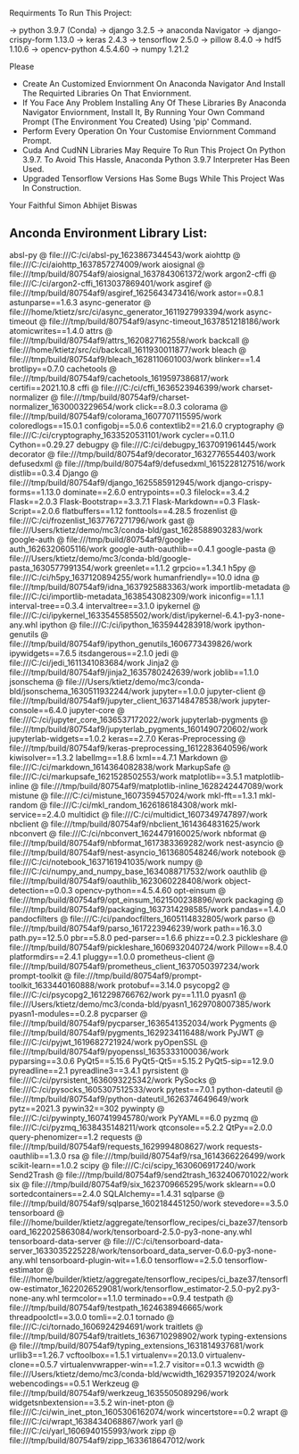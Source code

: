 Requirments To Run This Project:

-> python 3.9.7 (Conda)
-> django 3.2.5
-> anaconda Navigator
-> django-crispy-form 1.13.0
-> keras 2.4.3
-> tensorflow 2.5.0
-> pillow 8.4.0
-> hdf5 1.10.6
-> opencv-python 4.5.4.60
-> numpy 1.21.2

  Please
- Create An Customized Enviornment On Anaconda Navigator And Install The Requirted Libraries On That Enviornment. 
- If You Face Any Problem Installing Any Of These Libraries By Anaconda Navigator Enviornment, Install It, By Running Your Own Command Prompt (The Environment You Created) Using 'pip' Command.
- Perform Every Operation On Your Customise Enviornment Command Prompt.
- Cuda And CudNN Libraries May Require To Run This Project On Python 3.9.7. To Avoid This Hassle, Anaconda Python 3.9.7 Interpreter Has Been Used.
- Upgraded Tensorflow Versions Has Some Bugs While This Project Was In Construction.

Your Faithful
Simon Abhijet Biswas



Anconda Environment Library List:
---------------------------------
absl-py @ file:///C:/ci/absl-py_1623867344543/work
aiohttp @ file:///C:/ci/aiohttp_1637857274009/work
aiosignal @ file:///tmp/build/80754af9/aiosignal_1637843061372/work
argon2-cffi @ file:///C:/ci/argon2-cffi_1613037869401/work
asgiref @ file:///tmp/build/80754af9/asgiref_1625643473416/work
astor==0.8.1
astunparse==1.6.3
async-generator @ file:///home/ktietz/src/ci/async_generator_1611927993394/work
async-timeout @ file:///tmp/build/80754af9/async-timeout_1637851218186/work
atomicwrites==1.4.0
attrs @ file:///tmp/build/80754af9/attrs_1620827162558/work
backcall @ file:///home/ktietz/src/ci/backcall_1611930011877/work
bleach @ file:///tmp/build/80754af9/bleach_1628110601003/work
blinker==1.4
brotlipy==0.7.0
cachetools @ file:///tmp/build/80754af9/cachetools_1619597386817/work
certifi==2021.10.8
cffi @ file:///C:/ci/cffi_1636523946399/work
charset-normalizer @ file:///tmp/build/80754af9/charset-normalizer_1630003229654/work
click==8.0.3
colorama @ file:///tmp/build/80754af9/colorama_1607707115595/work
coloredlogs==15.0.1
configobj==5.0.6
contextlib2==21.6.0
cryptography @ file:///C:/ci/cryptography_1633520531101/work
cycler==0.11.0
Cython==0.29.27
debugpy @ file:///C:/ci/debugpy_1637091961445/work
decorator @ file:///tmp/build/80754af9/decorator_1632776554403/work
defusedxml @ file:///tmp/build/80754af9/defusedxml_1615228127516/work
distlib==0.3.4
Django @ file:///tmp/build/80754af9/django_1625585912945/work
django-crispy-forms==1.13.0
dominate==2.6.0
entrypoints==0.3
filelock==3.4.2
Flask==2.0.3
Flask-Bootstrap==3.3.7.1
Flask-Markdown==0.3
Flask-Script==2.0.6
flatbuffers==1.12
fonttools==4.28.5
frozenlist @ file:///C:/ci/frozenlist_1637767271796/work
gast @ file:///Users/ktietz/demo/mc3/conda-bld/gast_1628588903283/work
google-auth @ file:///tmp/build/80754af9/google-auth_1626320605116/work
google-auth-oauthlib==0.4.1
google-pasta @ file:///Users/ktietz/demo/mc3/conda-bld/google-pasta_1630577991354/work
greenlet==1.1.2
grpcio==1.34.1
h5py @ file:///C:/ci/h5py_1637120894255/work
humanfriendly==10.0
idna @ file:///tmp/build/80754af9/idna_1637925883363/work
importlib-metadata @ file:///C:/ci/importlib-metadata_1638543082309/work
iniconfig==1.1.1
interval-tree==0.3.4
intervaltree==3.1.0
ipykernel @ file:///C:/ci/ipykernel_1633545585502/work/dist/ipykernel-6.4.1-py3-none-any.whl
ipython @ file:///C:/ci/ipython_1635944283918/work
ipython-genutils @ file:///tmp/build/80754af9/ipython_genutils_1606773439826/work
ipywidgets==7.6.5
itsdangerous==2.1.0
jedi @ file:///C:/ci/jedi_1611341083684/work
Jinja2 @ file:///tmp/build/80754af9/jinja2_1635780242639/work
joblib==1.1.0
jsonschema @ file:///Users/ktietz/demo/mc3/conda-bld/jsonschema_1630511932244/work
jupyter==1.0.0
jupyter-client @ file:///tmp/build/80754af9/jupyter_client_1637148478538/work
jupyter-console==6.4.0
jupyter-core @ file:///C:/ci/jupyter_core_1636537172022/work
jupyterlab-pygments @ file:///tmp/build/80754af9/jupyterlab_pygments_1601490720602/work
jupyterlab-widgets==1.0.2
keras==2.7.0
Keras-Preprocessing @ file:///tmp/build/80754af9/keras-preprocessing_1612283640596/work
kiwisolver==1.3.2
labelImg==1.8.6
lxml==4.7.1
Markdown @ file:///C:/ci/markdown_1614364082838/work
MarkupSafe @ file:///C:/ci/markupsafe_1621528502553/work
matplotlib==3.5.1
matplotlib-inline @ file:///tmp/build/80754af9/matplotlib-inline_1628242447089/work
mistune @ file:///C:/ci/mistune_1607359457024/work
mkl-fft==1.3.1
mkl-random @ file:///C:/ci/mkl_random_1626186184308/work
mkl-service==2.4.0
multidict @ file:///C:/ci/multidict_1607349747897/work
nbclient @ file:///tmp/build/80754af9/nbclient_1614364831625/work
nbconvert @ file:///C:/ci/nbconvert_1624479160025/work
nbformat @ file:///tmp/build/80754af9/nbformat_1617383369282/work
nest-asyncio @ file:///tmp/build/80754af9/nest-asyncio_1613680548246/work
notebook @ file:///C:/ci/notebook_1637161941035/work
numpy @ file:///C:/ci/numpy_and_numpy_base_1634088717532/work
oauthlib @ file:///tmp/build/80754af9/oauthlib_1623060228408/work
object-detection==0.0.3
opencv-python==4.5.4.60
opt-einsum @ file:///tmp/build/80754af9/opt_einsum_1621500238896/work
packaging @ file:///tmp/build/80754af9/packaging_1637314298585/work
pandas==1.4.0
pandocfilters @ file:///C:/ci/pandocfilters_1605114832805/work
parso @ file:///tmp/build/80754af9/parso_1617223946239/work
path==16.3.0
path.py==12.5.0
pbr==5.8.0
ped-parser==1.6.6
phizz==0.2.3
pickleshare @ file:///tmp/build/80754af9/pickleshare_1606932040724/work
Pillow==8.4.0
platformdirs==2.4.1
pluggy==1.0.0
prometheus-client @ file:///tmp/build/80754af9/prometheus_client_1637050397234/work
prompt-toolkit @ file:///tmp/build/80754af9/prompt-toolkit_1633440160888/work
protobuf==3.14.0
psycopg2 @ file:///C:/ci/psycopg2_1612298766762/work
py==1.11.0
pyasn1 @ file:///Users/ktietz/demo/mc3/conda-bld/pyasn1_1629708007385/work
pyasn1-modules==0.2.8
pycparser @ file:///tmp/build/80754af9/pycparser_1636541352034/work
Pygments @ file:///tmp/build/80754af9/pygments_1629234116488/work
PyJWT @ file:///C:/ci/pyjwt_1619682721924/work
pyOpenSSL @ file:///tmp/build/80754af9/pyopenssl_1635333100036/work
pyparsing==3.0.6
PyQt5==5.15.6
PyQt5-Qt5==5.15.2
PyQt5-sip==12.9.0
pyreadline==2.1
pyreadline3==3.4.1
pyrsistent @ file:///C:/ci/pyrsistent_1636093225342/work
PySocks @ file:///C:/ci/pysocks_1605307512533/work
pytest==7.0.1
python-dateutil @ file:///tmp/build/80754af9/python-dateutil_1626374649649/work
pytz==2021.3
pywin32==302
pywinpty @ file:///C:/ci/pywinpty_1607419945780/work
PyYAML==6.0
pyzmq @ file:///C:/ci/pyzmq_1638435148211/work
qtconsole==5.2.2
QtPy==2.0.0
query-phenomizer==1.2
requests @ file:///tmp/build/80754af9/requests_1629994808627/work
requests-oauthlib==1.3.0
rsa @ file:///tmp/build/80754af9/rsa_1614366226499/work
scikit-learn==1.0.2
scipy @ file:///C:/ci/scipy_1630606917240/work
Send2Trash @ file:///tmp/build/80754af9/send2trash_1632406701022/work
six @ file:///tmp/build/80754af9/six_1623709665295/work
sklearn==0.0
sortedcontainers==2.4.0
SQLAlchemy==1.4.31
sqlparse @ file:///tmp/build/80754af9/sqlparse_1602184451250/work
stevedore==3.5.0
tensorboard @ file:///home/builder/ktietz/aggregate/tensorflow_recipes/ci_baze37/tensorboard_1622025863084/work/tensorboard-2.5.0-py3-none-any.whl
tensorboard-data-server @ file:///C:/ci/tensorboard-data-server_1633035225228/work/tensorboard_data_server-0.6.0-py3-none-any.whl
tensorboard-plugin-wit==1.6.0
tensorflow==2.5.0
tensorflow-estimator @ file:///home/builder/ktietz/aggregate/tensorflow_recipes/ci_baze37/tensorflow-estimator_1622026529081/work/tensorflow_estimator-2.5.0-py2.py3-none-any.whl
termcolor==1.1.0
terminado==0.9.4
testpath @ file:///tmp/build/80754af9/testpath_1624638946665/work
threadpoolctl==3.0.0
tomli==2.0.1
tornado @ file:///C:/ci/tornado_1606924294691/work
traitlets @ file:///tmp/build/80754af9/traitlets_1636710298902/work
typing-extensions @ file:///tmp/build/80754af9/typing_extensions_1631814937681/work
urllib3==1.26.7
vcftoolbox==1.5.1
virtualenv==20.13.0
virtualenv-clone==0.5.7
virtualenvwrapper-win==1.2.7
visitor==0.1.3
wcwidth @ file:///Users/ktietz/demo/mc3/conda-bld/wcwidth_1629357192024/work
webencodings==0.5.1
Werkzeug @ file:///tmp/build/80754af9/werkzeug_1635505089296/work
widgetsnbextension==3.5.2
win-inet-pton @ file:///C:/ci/win_inet_pton_1605306162074/work
wincertstore==0.2
wrapt @ file:///C:/ci/wrapt_1638434068867/work
yarl @ file:///C:/ci/yarl_1606940155993/work
zipp @ file:///tmp/build/80754af9/zipp_1633618647012/work
